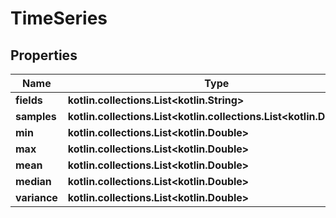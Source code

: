 
# TimeSeries

## Properties
Name | Type | Description | Notes
------------ | ------------- | ------------- | -------------
**fields** | **kotlin.collections.List&lt;kotlin.String&gt;** |  |
**samples** | **kotlin.collections.List&lt;kotlin.collections.List&lt;kotlin.Double&gt;&gt;** |  |
**min** | **kotlin.collections.List&lt;kotlin.Double&gt;** |  |
**max** | **kotlin.collections.List&lt;kotlin.Double&gt;** |  |
**mean** | **kotlin.collections.List&lt;kotlin.Double&gt;** |  |
**median** | **kotlin.collections.List&lt;kotlin.Double&gt;** |  |
**variance** | **kotlin.collections.List&lt;kotlin.Double&gt;** |  |
